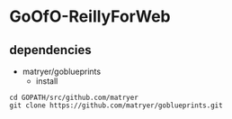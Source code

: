 
# GoOfO-ReillyForWeb

## dependencies

- matryer/goblueprints
    - install
```
cd GOPATH/src/github.com/matryer
git clone https://github.com/matryer/goblueprints.git
```
